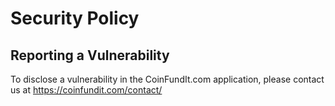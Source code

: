 # Security Policy

## Reporting a Vulnerability

To disclose a vulnerability in the CoinFundIt.com application, please contact us at https://coinfundit.com/contact/
